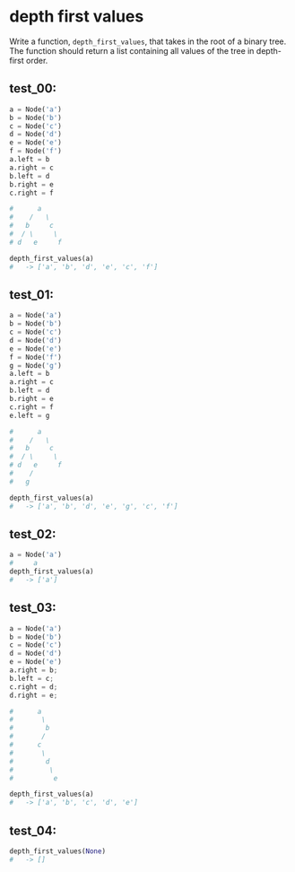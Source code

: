 # depth first values

Write a function, `depth_first_values`, that takes in the root of a binary tree. The function should return a list containing all values of the tree in depth-first order.


## test_00:

```python
a = Node('a')
b = Node('b')
c = Node('c')
d = Node('d')
e = Node('e')
f = Node('f')        
a.left = b
a.right = c
b.left = d
b.right = e
c.right = f

#      a
#    /   \
#   b     c
#  / \     \
# d   e     f

depth_first_values(a)
#   -> ['a', 'b', 'd', 'e', 'c', 'f']
```

## test_01:

```python
a = Node('a')
b = Node('b')
c = Node('c')
d = Node('d')
e = Node('e')
f = Node('f')
g = Node('g')
a.left = b
a.right = c
b.left = d
b.right = e
c.right = f
e.left = g

#      a
#    /   \
#   b     c
#  / \     \
# d   e     f
#    /
#   g

depth_first_values(a)
#   -> ['a', 'b', 'd', 'e', 'g', 'c', 'f']
```

## test_02:

```python
a = Node('a')
#     a
depth_first_values(a) 
#   -> ['a']
```

## test_03:

```python
a = Node('a')
b = Node('b')
c = Node('c')
d = Node('d')
e = Node('e')
a.right = b;
b.left = c;
c.right = d;
d.right = e;

#      a
#       \
#        b
#       /
#      c
#       \
#        d
#         \
#          e

depth_first_values(a) 
#   -> ['a', 'b', 'c', 'd', 'e']
```

## test_04:

```python
depth_first_values(None) 
#   -> []
```
